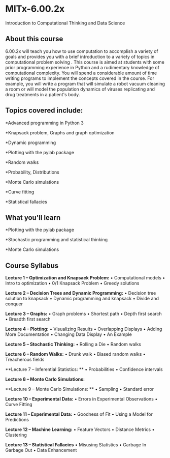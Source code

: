 # MITx-6.00.2x
Introduction to Computational Thinking and Data Science

## About this course

6.00.2x will teach you how to use computation to accomplish a variety of goals and provides you with a brief introduction to a variety of topics in computational problem solving . This course is aimed at students with some prior programming experience in Python and a rudimentary knowledge of computational complexity. You will spend a considerable amount of time writing programs to implement the concepts covered in the course. For example, you will write a program that will simulate a robot vacuum cleaning a room or will model the population dynamics of viruses replicating and drug treatments in a patient's body.

## Topics covered include:

*Advanced programming in Python 3

*Knapsack problem, Graphs and graph optimization

*Dynamic programming

*Plotting with the pylab package

*Random walks

*Probability, Distributions

*Monte Carlo simulations

*Curve fitting

*Statistical fallacies


## What you'll learn

*Plotting with the pylab package

*Stochastic programming and statistical thinking

*Monte Carlo simulations

## Course Syllabus

**Lecture 1 – Optimization and Knapsack Problem:**
• Computational models
• Intro to optimization
• 0/1 Knapsack Problem
• Greedy solutions

**Lecture 2 – Decision Trees and Dynamic Programming:**
• Decision tree solution to knapsack
• Dynamic programming and knapsack
• Divide and conquer

**Lecture 3 – Graphs:**
• Graph problems
• Shortest path
• Depth first search
• Breadth first search

**Lecture 4 – Plotting:**
• Visualizing Results
• Overlapping Displays
• Adding More Documentation
• Changing Data Display
• An Example

**Lecture 5 – Stochastic Thinking:**
• Rolling a Die
• Random walks

**Lecture 6 – Random Walks:**
• Drunk walk
• Biased random walks
• Treacherous fields

**Lecture 7 – Inferential Statistics: **
• Probabilities
• Confidence intervals

**Lecture 8 – Monte Carlo Simulations:**

**Lecture 9 – Monte Carlo Simulations: **
• Sampling
• Standard error

**Lecture 10 – Experimental Data:**
• Errors in Experimental Observations
• Curve Fitting

**Lecture 11 – Experimental Data:**
• Goodness of Fit
• Using a Model for Predictions

**Lecture 12 – Machine Learning:**
• Feature Vectors
• Distance Metrics • Clustering

**Lecture 13 – Statistical Fallacies**
• Misusing Statistics
• Garbage In Garbage Out
• Data Enhancement
